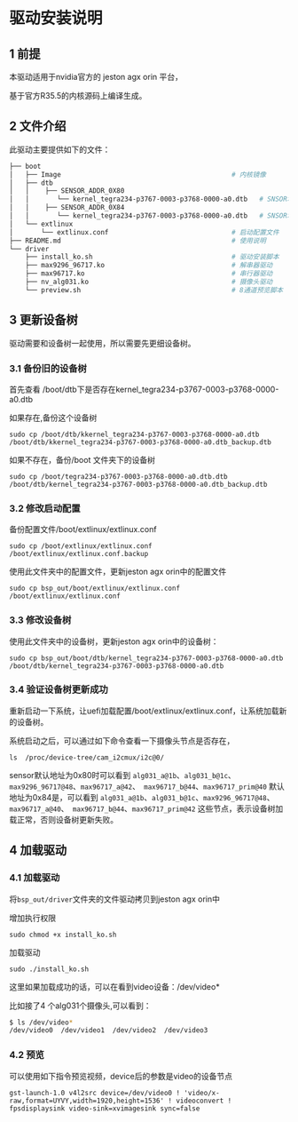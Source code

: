 # 驱动安装说明

## 1 前提

本驱动适用于nvidia官方的 jeston agx orin 平台，

基于官方R35.5的内核源码上编译生成。


## 2 文件介绍

此驱动主要提供如下的文件：

``` bash
├── boot
│   ├── Image                                           # 内核镜像
│   ├── dtb
│   │    ├── SENSOR_ADDR_0X80
│   │       └── kernel_tegra234-p3767-0003-p3768-0000-a0.dtb   # SNSOR地址为0x80设备树
│   │    ├── SENSOR_ADDR_0X84
│   │       └── kernel_tegra234-p3767-0003-p3768-0000-a0.dtb   # SNSOR地址为0x84设备树设备树
│   └── extlinux
│       └── extlinux.conf                               # 启动配置文件
├── README.md                                           # 使用说明
└── driver
    ├── install_ko.sh                                   # 驱动安装脚本
    ├── max9296_96717.ko                                # 解串器驱动
    ├── max96717.ko                                     # 串行器驱动
    ├── nv_alg031.ko                                    # 摄像头驱动
    └── preview.sh                                      # 8通道预览脚本
```


## 3 更新设备树

驱动需要和设备树一起使用，所以需要先更细设备树。

### 3.1 备份旧的设备树

首先查看 /boot/dtb下是否存在kernel_tegra234-p3767-0003-p3768-0000-a0.dtb

如果存在,备份这个设备树

` sudo cp /boot/dtb/kkernel_tegra234-p3767-0003-p3768-0000-a0.dtb /boot/dtb/kkernel_tegra234-p3767-0003-p3768-0000-a0.dtb_backup.dtb  `

如果不存在，备份/boot 文件夹下的设备树

` sudo cp /boot/tegra234-p3767-0003-p3768-0000-a0.dtb.dtb /boot/dtb/kernel_tegra234-p3767-0003-p3768-0000-a0.dtb_backup.dtb  `

### 3.2 修改启动配置

备份配置文件/boot/extlinux/extlinux.conf

` sudo cp /boot/extlinux/extlinux.conf /boot/extlinux/extlinux.conf.backup `

使用此文件夹中的配置文件，更新jeston agx orin中的配置文件

` sudo cp bsp_out/boot/extlinux/extlinux.conf  /boot/extlinux/extlinux.conf `

### 3.3 修改设备树

使用此文件夹中的设备树，更新jeston agx orin中的设备树：

` sudo cp bsp_out/boot/dtb/kernel_tegra234-p3767-0003-p3768-0000-a0.dtb /boot/dtb/kernel_tegra234-p3767-0003-p3768-0000-a0.dtb `

### 3.4 验证设备树更新成功

重新启动一下系统，让uefi加载配置/boot/extlinux/extlinux.conf，让系统加载新的设备树。

系统启动之后，可以通过如下命令查看一下摄像头节点是否存在，

` ls  /proc/device-tree/cam_i2cmux/i2c@0/ `

sensor默认地址为0x80时可以看到
`alg031_a@1b`、`alg031_b@1c`、`max9296_96717@48`、`max96717_a@42`、` max96717_b@44`、`max96717_prim@40`
默认地址为0x84是，可以看到
`alg031_a@1b`、`alg031_b@1c`、`max9296_96717@48`、`max96717_a@40`、` max96717_b@44`、`max96717_prim@42`
这些节点，表示设备树加载正常，否则设备树更新失败。


## 4 加载驱动

### 4.1 加载驱动

将` bsp_out/driver `文件夹的文件驱动拷贝到jeston agx orin中


增加执行权限

` sudo chmod +x install_ko.sh `

加载驱动

` sudo ./install_ko.sh `

这里如果加载成功的话，可以在看到video设备：/dev/video*

比如接了4 个alg031个摄像头,可以看到：

``` bash
$ ls /dev/video*
/dev/video0  /dev/video1  /dev/video2  /dev/video3
```

### 4.2 预览

可以使用如下指令预览视频，device后的参数是video的设备节点

` gst-launch-1.0 v4l2src device=/dev/video0 ! 'video/x-raw,format=UYVY,width=1920,height=1536' ! videoconvert ! fpsdisplaysink video-sink=xvimagesink sync=false
 `

